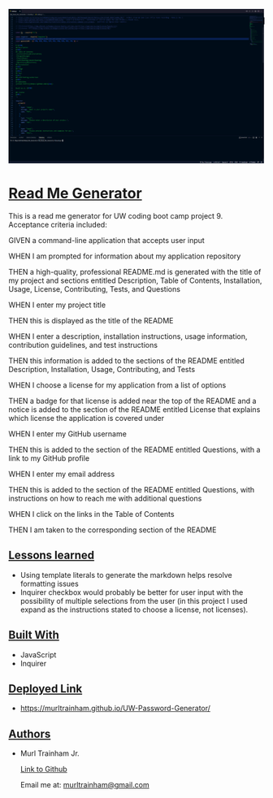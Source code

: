 ![Image](./Develop/assets/images/Terminal.PNG)

# **<u>Read Me Generator</u>**

This is a read me generator for UW coding boot camp project 9. Acceptance criteria included:

GIVEN a command-line application that accepts user input

WHEN I am prompted for information about my application repository

THEN a high-quality, professional README.md is generated with the title of my project and sections entitled Description, Table of Contents, Installation, Usage, License, Contributing, Tests, and Questions

WHEN I enter my project title

THEN this is displayed as the title of the README

WHEN I enter a description, installation instructions, usage information, contribution guidelines, and test instructions

THEN this information is added to the sections of the README entitled Description, Installation, Usage, Contributing, and Tests

WHEN I choose a license for my application from a list of options

THEN a badge for that license is added near the top of the README and a notice is added to the section of the README entitled License that explains which license the application is covered under

WHEN I enter my GitHub username

THEN this is added to the section of the README entitled Questions, with a link to my GitHub profile

WHEN I enter my email address

THEN this is added to the section of the README entitled Questions, with instructions on how to reach me with additional questions

WHEN I click on the links in the Table of Contents

THEN I am taken to the corresponding section of the README

## <u>Lessons learned</u>

- Using template literals to generate the markdown helps resolve formatting issues
- Inquirer checkbox would probably be better for user input with the possibility of multiple selections from the user (in this project I used expand as the instructions stated to choose a license, not licenses). 

## <u>Built With</u>

- JavaScript
- Inquirer

## <u>Deployed Link</u>

- https://murltrainham.github.io/UW-Password-Generator/

## <u>Authors</u>

- Murl Trainham Jr.

  [Link to Github](https://github.com/murltrainham)
  
  Email me at: murltrainham@gmail.com
